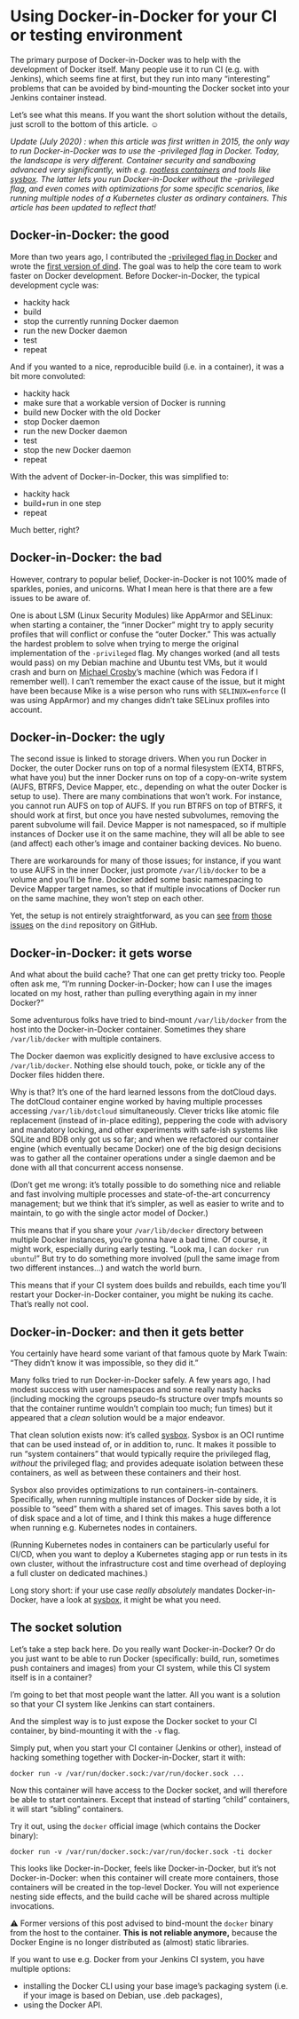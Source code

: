 
# Using Docker-in-Docker for your CI or testing environment

The primary purpose of Docker-in-Docker was to help with the development of Docker itself. Many people use it to run CI (e.g. with Jenkins), which seems fine at first, but they run into many “interesting” problems that can be avoided by bind-mounting the Docker socket into your Jenkins container instead.

Let’s see what this means. If you want the short solution without the details, just scroll to the bottom of this article. ☺

_Update (July 2020) : when this article was first written in 2015, the only way to run Docker-in-Docker was to use the -privileged flag in Docker. Today, the landscape is very different. Container security and sandboxing advanced very significantly, with e.g. [rootless containers](https://rootlesscontaine.rs/) and tools like [sysbox](https://github.com/nestybox/sysbox). The latter lets you run Docker-in-Docker without the -privileged flag, and even comes with optimizations for some specific scenarios, like running multiple nodes of a Kubernetes cluster as ordinary containers. This article has been updated to reflect that!_

## Docker-in-Docker: the good

More than two years ago, I contributed the [\-privileged flag in Docker](https://github.com/docker/docker/commit/280901e5fbd0c2dabd14d7a9b69a073f6e8f87e4) and wrote the [first version of dind](https://github.com/jpetazzo/dind/commit/bfbe19c0eec634f66c9f8bac53c6b7c7e0fdb063). The goal was to help the core team to work faster on Docker development. Before Docker-in-Docker, the typical development cycle was:

-   hackity hack
-   build
-   stop the currently running Docker daemon
-   run the new Docker daemon
-   test
-   repeat

And if you wanted to a nice, reproducible build (i.e. in a container), it was a bit more convoluted:

-   hackity hack
-   make sure that a workable version of Docker is running
-   build new Docker with the old Docker
-   stop Docker daemon
-   run the new Docker daemon
-   test
-   stop the new Docker daemon
-   repeat

With the advent of Docker-in-Docker, this was simplified to:

-   hackity hack
-   build+run in one step
-   repeat

Much better, right?

## Docker-in-Docker: the bad

However, contrary to popular belief, Docker-in-Docker is not 100% made of sparkles, ponies, and unicorns. What I mean here is that there are a few issues to be aware of.

One is about LSM (Linux Security Modules) like AppArmor and SELinux: when starting a container, the “inner Docker” might try to apply security profiles that will conflict or confuse the “outer Docker.” This was actually the hardest problem to solve when trying to merge the original implementation of the `-privileged` flag. My changes worked (and all tests would pass) on my Debian machine and Ubuntu test VMs, but it would crash and burn on [Michael Crosby](https://twitter.com/crosbymichael)’s machine (which was Fedora if I remember well). I can’t remember the exact cause of the issue, but it might have been because Mike is a wise person who runs with `SELINUX=enforce` (I was using AppArmor) and my changes didn’t take SELinux profiles into account.

## Docker-in-Docker: the ugly

The second issue is linked to storage drivers. When you run Docker in Docker, the outer Docker runs on top of a normal filesystem (EXT4, BTRFS, what have you) but the inner Docker runs on top of a copy-on-write system (AUFS, BTRFS, Device Mapper, etc., depending on what the outer Docker is setup to use). There are many combinations that won’t work. For instance, you cannot run AUFS on top of AUFS. If you run BTRFS on top of BTRFS, it should work at first, but once you have nested subvolumes, removing the parent subvolume will fail. Device Mapper is not namespaced, so if multiple instances of Docker use it on the same machine, they will all be able to see (and affect) each other’s image and container backing devices. No bueno.

There are workarounds for many of those issues; for instance, if you want to use AUFS in the inner Docker, just promote `/var/lib/docker` to be a volume and you’ll be fine. Docker added some basic namespacing to Device Mapper target names, so that if multiple invocations of Docker run on the same machine, they won’t step on each other.

Yet, the setup is not entirely straightforward, as you can [see](https://github.com/jpetazzo/dind/issues/86) [from](https://github.com/jpetazzo/dind/issues/66) [those](https://github.com/jpetazzo/dind/issues/78) [issues](https://github.com/jpetazzo/dind/issues/19) on the `dind` repository on GitHub.

## Docker-in-Docker: it gets worse

And what about the build cache? That one can get pretty tricky too. People often ask me, “I’m running Docker-in-Docker; how can I use the images located on my host, rather than pulling everything again in my inner Docker?”

Some adventurous folks have tried to bind-mount `/var/lib/docker` from the host into the Docker-in-Docker container. Sometimes they share `/var/lib/docker` with multiple containers.

The Docker daemon was explicitly designed to have exclusive access to `/var/lib/docker`. Nothing else should touch, poke, or tickle any of the Docker files hidden there.

Why is that? It’s one of the hard learned lessons from the dotCloud days. The dotCloud container engine worked by having multiple processes accessing `/var/lib/dotcloud` simultaneously. Clever tricks like atomic file replacement (instead of in-place editing), peppering the code with advisory and mandatory locking, and other experiments with safe-ish systems like SQLite and BDB only got us so far; and when we refactored our container engine (which eventually became Docker) one of the big design decisions was to gather all the container operations under a single daemon and be done with all that concurrent access nonsense.

(Don’t get me wrong: it’s totally possible to do something nice and reliable and fast involving multiple processes and state-of-the-art concurrency management; but we think that it’s simpler, as well as easier to write and to maintain, to go with the single actor model of Docker.)

This means that if you share your `/var/lib/docker` directory between multiple Docker instances, you’re gonna have a bad time. Of course, it might work, especially during early testing. “Look ma, I can `docker run ubuntu`!” But try to do something more involved (pull the same image from two different instances…) and watch the world burn.

This means that if your CI system does builds and rebuilds, each time you’ll restart your Docker-in-Docker container, you might be nuking its cache. That’s really not cool.

## Docker-in-Docker: and then it gets better

You certainly have heard some variant of that famous quote by Mark Twain: “They didn’t know it was impossible, so they did it.”

Many folks tried to run Docker-in-Docker safely. A few years ago, I had modest success with user namespaces and some really nasty hacks (including mocking the cgroups pseudo-fs structure over tmpfs mounts so that the container runtime wouldn’t complain too much; fun times) but it appeared that a _clean_ solution would be a major endeavor.

That clean solution exists now: it’s called [sysbox](https://github.com/nestybox/sysbox). Sysbox is an OCI runtime that can be used instead of, or in addition to, runc. It makes it possible to run “system containers” that would typically require the privileged flag, _without_ the privileged flag; and provides adequate isolation between these containers, as well as between these containers and their host.

Sysbox also provides optimizations to run containers-in-containers. Specifically, when running multiple instances of Docker side by side, it is possible to “seed” them with a shared set of images. This saves both a lot of disk space and a lot of time, and I think this makes a huge difference when running e.g. Kubernetes nodes in containers.

(Running Kubernetes nodes in containers can be particularly useful for CI/CD, when you want to deploy a Kubernetes staging app or run tests in its own cluster, without the infrastructure cost and time overhead of deploying a full cluster on dedicated machines.)

Long story short: if your use case _really absolutely_ mandates Docker-in-Docker, have a look at [sysbox](https://github.com/nestybox/sysbox), it might be what you need.

## The socket solution

Let’s take a step back here. Do you really want Docker-in-Docker? Or do you just want to be able to run Docker (specifically: build, run, sometimes push containers and images) from your CI system, while this CI system itself is in a container?

I’m going to bet that most people want the latter. All you want is a solution so that your CI system like Jenkins can start containers.

And the simplest way is to just expose the Docker socket to your CI container, by bind-mounting it with the `-v` flag.

Simply put, when you start your CI container (Jenkins or other), instead of hacking something together with Docker-in-Docker, start it with:

```
docker run -v /var/run/docker.sock:/var/run/docker.sock ...
```

Now this container will have access to the Docker socket, and will therefore be able to start containers. Except that instead of starting “child” containers, it will start “sibling” containers.

Try it out, using the `docker` official image (which contains the Docker binary):

```
docker run -v /var/run/docker.sock:/var/run/docker.sock -ti docker
```

This looks like Docker-in-Docker, feels like Docker-in-Docker, but it’s not Docker-in-Docker: when this container will create more containers, those containers will be created in the top-level Docker. You will not experience nesting side effects, and the build cache will be shared across multiple invocations.

⚠️ Former versions of this post advised to bind-mount the `docker` binary from the host to the container. **This is not reliable anymore,** because the Docker Engine is no longer distributed as (almost) static libraries.

If you want to use e.g. Docker from your Jenkins CI system, you have multiple options:

- installing the Docker CLI using your base image’s packaging system (i.e. if your image is based on Debian, use .deb packages),
- using the Docker API.
